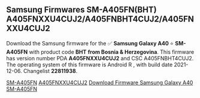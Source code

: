 <h2>Samsung Firmwares SM-A405FN(BHT) A405FNXXU4CUJ2/A405FNBHT4CUJ2/A405FNXXU4CUJ2</h2>
Download the Samsung firmware for the ✅ <strong>Samsung Galaxy A40 </strong> ⭐ <strong>SM-A405FN</strong> with product code <strong>BHT</strong> <strong> from Bosnia & Herzegovina</strong>. This firmware has version number PDA <strong>A405FNXXU4CUJ2</strong> and CSC A405FNBHT4CUJ2. The operating system of this firmware is Android R , with build date 2021-12-06. Changelist <strong>22811938</strong>.


[SM-A405FN](https://samfirm.shop/samsung/model/SM-A405FN)
[A405FNXXU4CUJ2](https://samfirm.shop/samsung/pda/A405FNXXU4CUJ2)
[Download Firmware Samsung Galaxy A40 SM-A405FN](https://samfirm.shop/samsung/firmware/480597)

